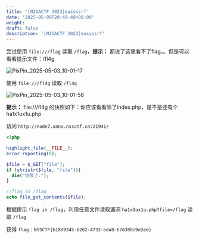 ```yaml
---
title: '[NISACTF 2022]easyssrf'
date: '2025-05-09T20:49:40+08:00'
weight: 
draft: false
description: '[NISACTF 2022]easyssrf'
---
```


尝试使用 `file:///flag` 读取 `/flag`，**提示：** 都说了这里看不了flag。。但是可以看看提示文件：/fl4g

![PixPin_2025-05-03_10-01-17](https://Puppy1599.github.io/picx-images-hosting/Typora/networkSecurity/PixPin_2025-05-03_10-01-17.4g4pcu6c0f.webp)

使用 `file:///fl4g` 读取 `/fl4g`

![PixPin_2025-05-03_10-01-58](https://Puppy1599.github.io/picx-images-hosting/Typora/networkSecurity/PixPin_2025-05-03_10-01-58.8hgor8b6ea.webp)

**提示：** file:///fl4g 的快照如下：你应该看看除了index.php，是不是还有个ha1x1ux1u.php

访问 `http://node7.anna.nssctf.cn:21941/`

```php
<?php

highlight_file(__FILE__);
error_reporting(0);

$file = $_GET["file"];
if (stristr($file, "file")){
  die("你败了.");
}

//flag in /flag
echo file_get_contents($file);
```

根据提示 `flag in /flag`，利用任意文件读取漏洞 `ha1x1ux1u.php?file=/flag` 读取 `/flag`

获得 `flag`：`NSSCTF{b18d9345-b262-4732-bda8-67d380c9e2ee}`
